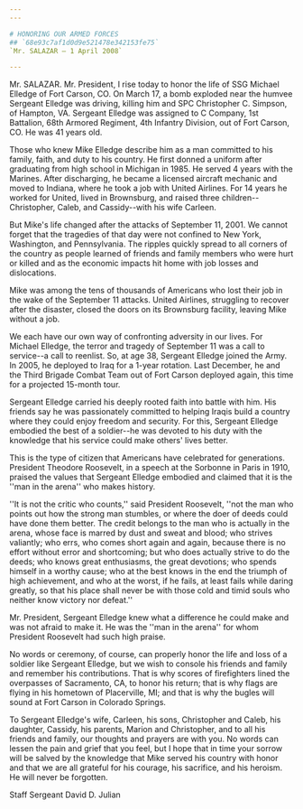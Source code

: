 ```yaml
---
---

# HONORING OUR ARMED FORCES
## `68e93c7af1d0d9e521478e342153fe75`
`Mr. SALAZAR — 1 April 2008`

---
```



Mr. SALAZAR. Mr. President, I rise today to honor the life of SSG 
Michael Elledge of Fort Carson, CO. On March 17, a bomb exploded near 
the humvee Sergeant Elledge was driving, killing him and SPC 
Christopher C. Simpson, of Hampton, VA. Sergeant Elledge was assigned 
to C Company, 1st Battalion, 68th Armored Regiment, 4th Infantry 
Division, out of Fort Carson, CO. He was 41 years old.

Those who knew Mike Elledge describe him as a man committed to his 
family, faith, and duty to his country. He first donned a uniform after 
graduating from high school in Michigan in 1985. He served 4 years with 
the Marines. After discharging, he became a licensed aircraft mechanic 
and moved to Indiana, where he took a job with United Airlines. For 14 
years he worked for United, lived in Brownsburg, and raised three 
children--Christopher, Caleb, and Cassidy--with his wife Carleen.

But Mike's life changed after the attacks of September 11, 2001. We 
cannot forget that the tragedies of that day were not confined to New 
York, Washington, and Pennsylvania. The ripples quickly spread to all 
corners of the country as people learned of friends and family members 
who were hurt or killed and as the economic impacts hit home with job 
losses and dislocations.

Mike was among the tens of thousands of Americans who lost their job 
in the wake of the September 11 attacks. United Airlines, struggling to 
recover after the disaster, closed the doors on its Brownsburg 
facility, leaving Mike without a job.

We each have our own way of confronting adversity in our lives. For 
Michael Elledge, the terror and tragedy of September 11 was a call to 
service--a call to reenlist. So, at age 38, Sergeant Elledge joined the 
Army. In 2005, he deployed to Iraq for a 1-year rotation. Last 
December, he and the Third Brigade Combat Team out of Fort Carson 
deployed again, this time for a projected 15-month tour.

Sergeant Elledge carried his deeply rooted faith into battle with 
him. His friends say he was passionately committed to helping Iraqis 
build a country where they could enjoy freedom and security. For this, 
Sergeant Elledge embodied the best of a soldier--he was devoted to his 
duty with the knowledge that his service could make others' lives 
better.

This is the type of citizen that Americans have celebrated for 
generations. President Theodore Roosevelt, in a speech at the Sorbonne 
in Paris in 1910, praised the values that Sergeant Elledge embodied and 
claimed that it is the ''man in the arena'' who makes history.

''It is not the critic who counts,'' said President Roosevelt, ''not 
the man who points out how the strong man stumbles, or where the doer 
of deeds could have done them better. The credit belongs to the man who 
is actually in the arena, whose face is marred by dust and sweat and 
blood; who strives valiantly; who errs, who comes short again and 
again, because there is no effort without error and shortcoming; but 
who does actually strive to do the deeds; who knows great enthusiasms, 
the great devotions; who spends himself in a worthy cause; who at the 
best knows in the end the triumph of high achievement, and who at the 
worst, if he fails, at least fails while daring greatly, so that his 
place shall never be with those cold and timid souls who neither know 
victory nor defeat.''

Mr. President, Sergeant Elledge knew what a difference he could make 
and was not afraid to make it. He was the ''man in the arena'' for whom 
President Roosevelt had such high praise.

No words or ceremony, of course, can properly honor the life and loss 
of a soldier like Sergeant Elledge, but we wish to console his friends 
and family and remember his contributions. That is why scores of 
firefighters lined the overpasses of Sacramento, CA, to honor his 
return; that is why flags are flying in his hometown of Placerville, 
MI; and that is why the bugles will sound at Fort Carson in Colorado 
Springs.

To Sergeant Elledge's wife, Carleen, his sons, Christopher and Caleb, 
his daughter, Cassidy, his parents, Marion and Christopher, and to all 
his friends and family, our thoughts and prayers are with you. No words 
can lessen the pain and grief that you feel, but I hope that in time 
your sorrow will be salved by the knowledge that Mike served his 
country with honor and that we are all grateful for his courage, his 
sacrifice, and his heroism. He will never be forgotten.












 Staff Sergeant David D. Julian
